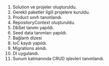 1. Solution ve projeler oluşturuldu.
2. Gerekli paketler ilgili projelere kuruldu.
3. Product sınıfı tanımlandı.
4. RepositoryContext oluşturuldu.
5. DbSet<Product> tanımı yapıldı.
6. Seed data tanımları yapıldı.
7. Bağlantı dizesi 
6. IoC kaydı yapıldı.
7. Migrations alındı.
8. DI uygulandı.
9. Sunum katmanında CRUD işlevleri tanımlandı.